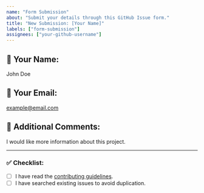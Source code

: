 ```yaml
---
name: "Form Submission"
about: "Submit your details through this GitHub Issue form."
title: "New Submission: [Your Name]"
labels: ["form-submission"]
assignees: ["your-github-username"]
---
```


## 📌 Your Name:
<!-- Enter your full name below -->
John Doe

## 📧 Your Email:
<!-- Enter your email below -->
example@email.com

## 📝 Additional Comments:
<!-- Add any additional details or messages here -->
I would like more information about this project.

---

### ✅ Checklist:
- [ ] I have read the [contributing guidelines](CONTRIBUTING.md).
- [ ] I have searched existing issues to avoid duplication.
